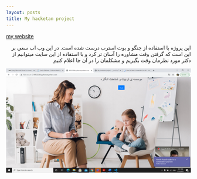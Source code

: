 ```yaml
---
layout: posts
title: My hacketan project
---
```




[my website](http://99522284.pythonanywhere.com/)
<div dir="rtl">
این پروژه با استفاده از جنگو و بوت استرب درست شده است. در این وب اپ سعی بر این است که گرفتن وقت مشاوره را آسان تر کرد و با استفاده از این سایت میتوانیم از دکتر مورد نظرمان وقت بگیریم و مشکلمان را در آن جا اعلام کنیم
</div> 


![alt text](../assets/images/Screenshot.jpg)  
